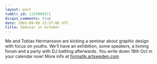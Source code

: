 ```yaml
---
layout: post
tumblr_id: 1133069371
disqus_comments: true
date: 2003-09-06 12:57:06 UTC
title: Seminar in october
---
```


Me and Tobias Hermansson are kicking a seminar about graphic design with focus on youths. We'll have an exhibition, some speakers, a livning forum and a party with DJ battling afterwards. You write down 18th Oct in your calendar now! More info at <a href="http://formatik.artsweden.com/" target="_blank">formatik.artsweden.com</a>
